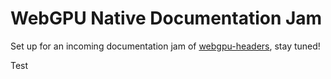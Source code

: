 WebGPU Native Documentation Jam
===============================

Set up for an incoming documentation jam of [webgpu-headers](https://github.com/webgpu-native/webgpu-headers), stay tuned!

Test
